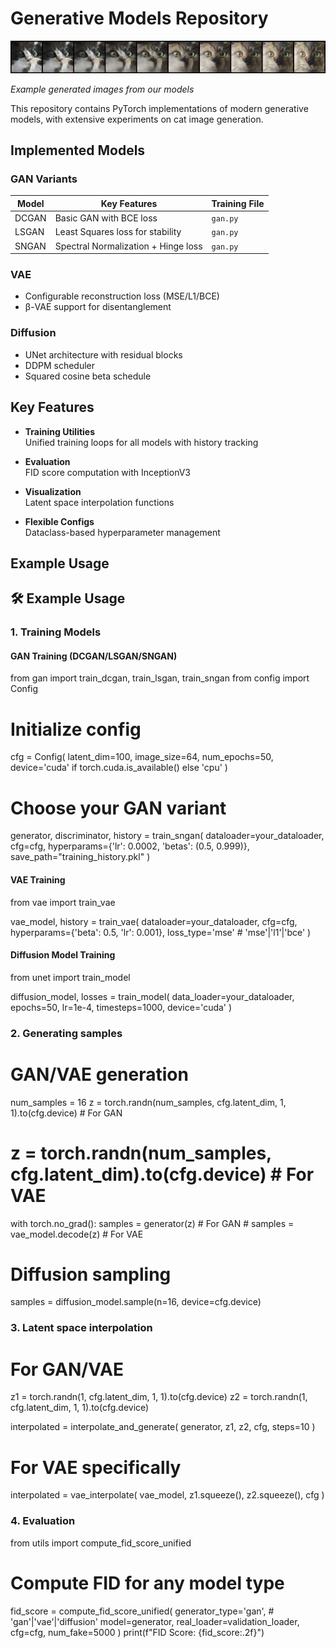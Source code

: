 # Generative Models Repository

![cats](/example_images/interpolated_dcgan_cats1.png) 

*Example generated images from our models*

This repository contains PyTorch implementations of modern generative models, with extensive experiments on cat image generation.

##  Implemented Models

###  GAN Variants
| Model       | Key Features                          | Training File      |
|-------------|---------------------------------------|--------------------|
| DCGAN       | Basic GAN with BCE loss               | `gan.py`           |
| LSGAN       | Least Squares loss for stability      | `gan.py`           |
| SNGAN       | Spectral Normalization + Hinge loss   | `gan.py`           |

###  VAE
- Configurable reconstruction loss (MSE/L1/BCE)
- β-VAE support for disentanglement

###  Diffusion
- UNet architecture with residual blocks
- DDPM scheduler
- Squared cosine beta schedule

##  Key Features

- **Training Utilities**  
  Unified training loops for all models with history tracking

- **Evaluation**  
  FID score computation with InceptionV3

- **Visualization**  
  Latent space interpolation functions

- **Flexible Configs**  
  Dataclass-based hyperparameter management


## Example Usage

## 🛠 Example Usage

### 1. Training Models

#### GAN Training (DCGAN/LSGAN/SNGAN)

from gan import train_dcgan, train_lsgan, train_sngan
from config import Config

# Initialize config
cfg = Config(
    latent_dim=100,
    image_size=64,
    num_epochs=50,
    device='cuda' if torch.cuda.is_available() else 'cpu'
)

# Choose your GAN variant
generator, discriminator, history = train_sngan(
    dataloader=your_dataloader,
    cfg=cfg,
    hyperparams={'lr': 0.0002, 'betas': (0.5, 0.999)},
    save_path="training_history.pkl"
)

#### VAE Training 

from vae import train_vae

vae_model, history = train_vae(
    dataloader=your_dataloader,
    cfg=cfg,
    hyperparams={'beta': 0.5, 'lr': 0.001},
    loss_type='mse'  # 'mse'|'l1'|'bce'
)

#### Diffusion Model Training

from unet import train_model

diffusion_model, losses = train_model(
    data_loader=your_dataloader,
    epochs=50,
    lr=1e-4,
    timesteps=1000,
    device='cuda'
)

### 2. Generating samples

# GAN/VAE generation
num_samples = 16
z = torch.randn(num_samples, cfg.latent_dim, 1, 1).to(cfg.device)  # For GAN
# z = torch.randn(num_samples, cfg.latent_dim).to(cfg.device)  # For VAE

with torch.no_grad():
    samples = generator(z)  # For GAN
    # samples = vae_model.decode(z)  # For VAE

# Diffusion sampling
samples = diffusion_model.sample(n=16, device=cfg.device)

### 3. Latent space interpolation

# For GAN/VAE
z1 = torch.randn(1, cfg.latent_dim, 1, 1).to(cfg.device)
z2 = torch.randn(1, cfg.latent_dim, 1, 1).to(cfg.device)

interpolated = interpolate_and_generate(
    generator, 
    z1, z2, 
    cfg, 
    steps=10
)

# For VAE specifically
interpolated = vae_interpolate(
    vae_model,
    z1.squeeze(),
    z2.squeeze(),
    cfg
)

### 4. Evaluation

from utils import compute_fid_score_unified

# Compute FID for any model type
fid_score = compute_fid_score_unified(
    generator_type='gan',  # 'gan'|'vae'|'diffusion'
    model=generator,
    real_loader=validation_loader,
    cfg=cfg,
    num_fake=5000
)
print(f"FID Score: {fid_score:.2f}")
